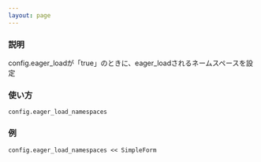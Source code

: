 ```yaml
---
layout: page
---
```


### 説明

config.eager_loadが「true」のときに、eager_loadされるネームスペースを設定

### 使い方

    config.eager_load_namespaces

### 例

    config.eager_load_namespaces << SimpleForm
